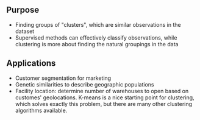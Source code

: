 ## Purpose
- Finding groups of "clusters", which are similar observations in the dataset
- Supervised methods can effectively classify observations, while clustering is more about finding the natural groupings in the data

## Applications
- Customer segmentation for marketing
- Genetic similarities to describe geographic populations
- Facility location: determine number of warehouses to open based on customes' geolocations. K-means is a nice starting point for clustering, which solves exactly this problem, but there are many other clustering algorithms available. 